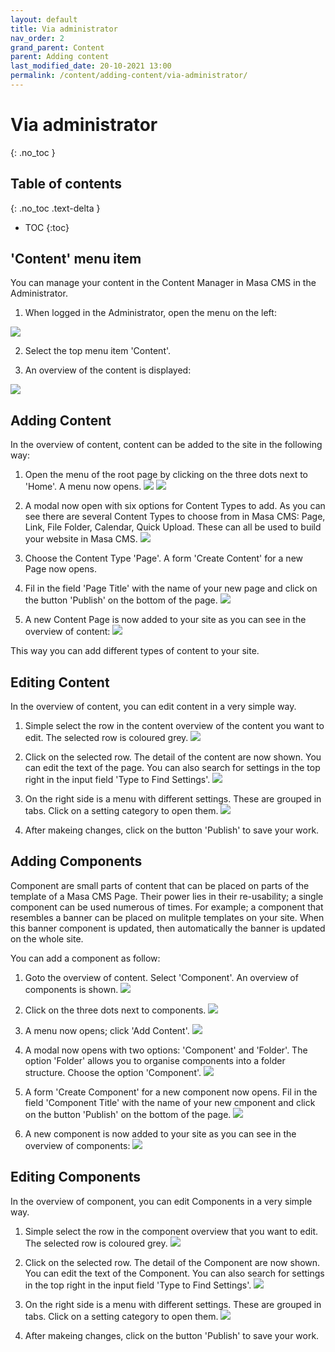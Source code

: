 ```yaml
---
layout: default
title: Via administrator
nav_order: 2
grand_parent: Content
parent: Adding content
last_modified_date: 20-10-2021 13:00
permalink: /content/adding-content/via-administrator/
---
```


# Via administrator
{: .no_toc }

## Table of contents
{: .no_toc .text-delta }

- TOC
{:toc}


## 'Content' menu item

You can manage your content in the Content Manager in Masa CMS in the Administrator.

1. When logged in the Administrator, open the menu on the left:

![](/assets/02_content/02_adding_content/02_via-administator/01_menu_item.png)

2. Select the top menu item 'Content'.

3. An overview of the content is displayed:

![](/assets/02_content/02_adding_content/02_via-administator/02_content_overview.png)

## Adding Content
In the overview of content, content can be added to the site in the following way:

1. Open the menu of the root page by clicking on the three dots next to 'Home'. A menu now opens.
![](/assets/02_content/02_adding_content/02_via-administator/03_three_dots_root.png)
![](/assets/02_content/02_adding_content/02_via-administator/04_three_dots_menu.png)

2. A modal now open with six options for Content Types to add. As you can see there are several Content Types to choose from in Masa CMS: Page, Link, File Folder, Calendar, Quick Upload. These can all be used to build your website in Masa CMS.
![](/assets/02_content/02_adding_content/02_via-administator/05_content_types.png)

3. Choose the Content Type 'Page'. A form 'Create Content' for a new Page now opens.

4. Fil in the field 'Page Title' with the name of your new page and click on the button 'Publish' on the bottom of the page.
![](/assets/02_content/02_adding_content/02_via-administator/06_create_content.png)

5. A new Content Page is now added to your site as you can see in the overview of content:
![](/assets/02_content/02_adding_content/02_via-administator/07_new_content.png)

This way you can add different types of content to your site.

## Editing Content
In the overview of content, you can edit content in a very simple way.

1. Simple select the row in the content overview of the content you want to edit. The selected row is coloured grey.
![](/assets/02_content/02_adding_content/02_via-administator/08_select_content.png)

2. Click on the selected row. The detail of the content are now shown. You can edit the text of the page. You can also search for settings in the top right in the input field 'Type to Find Settings'.
![](/assets/02_content/02_adding_content/02_via-administator/09_edit_content.png)

3. On the right side is a menu with different settings. These are grouped in tabs. Click on a setting category to open them. 
![](/assets/02_content/02_adding_content/02_via-administator/10_edit_settings.png)

4. After makeing changes, click on the button 'Publish' to save your work.

## Adding Components
Component are small parts of content that can be placed on parts of the template of a Masa CMS Page. Their power lies in their re-usability; a single component can be used numerous of times. For example; a component that resembles a banner can be placed on mulitple templates on your site. When this banner component is updated, then automatically the banner is updated on the whole site.

You can add a component as follow:

1. Goto the overview of content. Select 'Component'. An overview of components is shown.
![](/assets/02_content/02_adding_content/02_via-administator/11_component_overview.png)

2. Click on the three dots next to components. 
![](/assets/02_content/02_adding_content/02_via-administator/12_component_dots.png)

3. A menu now opens; click 'Add Content'.
![](/assets/02_content/02_adding_content/02_via-administator/13_component_add_content.png)

4. A modal now opens with two options: 'Component' and 'Folder'. The option 'Folder' allows you to organise components into a folder structure. Choose the option 'Component'.
![](/assets/02_content/02_adding_content/02_via-administator/14_component_modal.png)

5. A form 'Create Component' for a new component now opens. Fil in the field 'Component Title' with the name of your new cmponent and click on the button 'Publish' on the bottom of the page.
![](/assets/02_content/02_adding_content/02_via-administator/15_component_create.png)

6. A new component is now added to your site as you can see in the overview of components:
![](/assets/02_content/02_adding_content/02_via-administator/16_overview_components_2.png)


## Editing Components
In the overview of component, you can edit Components in a very simple way.

1. Simple select the row in the component overview that you want to edit. The selected row is coloured grey.
![](/assets/02_content/02_adding_content/02_via-administator/17_overview_components_select.png)

2. Click on the selected row. The detail of the Component are now shown. You can edit the text of the Component. You can also search for settings in the top right in the input field 'Type to Find Settings'.
![](/assets/02_content/02_adding_content/02_via-administator/18_overview_component_edit.png)

3. On the right side is a menu with different settings. These are grouped in tabs. Click on a setting category to open them. 
![](/assets/02_content/02_adding_content/02_via-administator/19_component_settings.png)

4. After makeing changes, click on the button 'Publish' to save your work.